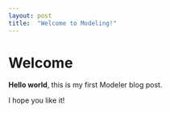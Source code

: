 ```yaml
---
layout: post
title:  "Welcome to Modeling!"
---
```


# Welcome

**Hello world**, this is my first Modeler blog post.

I hope you like it!

